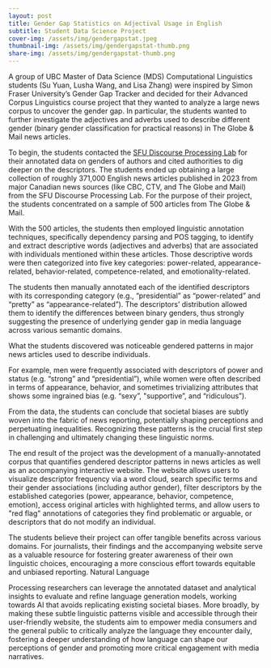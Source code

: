 ```yaml
---
layout: post
title: Gender Gap Statistics on Adjectival Usage in English
subtitle: Student Data Science Project
cover-img: /assets/img/gendergapstat.jpeg
thumbnail-img: /assets/img/gendergapstat-thumb.png
share-img: /assets/img/gendergapstat-thumb.png
---
```


A group of UBC Master of Data Science (MDS) Computational Linguistics students (Su Yuan, Lusha Wang, and Lisa Zhang) were inspired by Simon Fraser University’s Gender Gap Tracker and decided for their Advanced Corpus Linguistics course project that they wanted to analyze a large news corpus to uncover the gender gap. In particular, the students wanted to further investigate the adjectives and adverbs used to describe different gender (binary gender classification for practical reasons) in The Globe & Mail news articles.

To begin, the students contacted the [SFU Discourse Processing Lab](https://gendergaptracker.research.sfu.ca/) for their annotated data on genders of authors and cited authorities to dig deeper on the descriptors. The students ended up obtaining a large collection of roughly 371,000 English news articles published in 2023 from major Canadian news sources (like CBC, CTV, and The Globe and Mail) from the SFU Discourse Processing Lab. For the purpose of their project, the students concentrated on a sample of 500 articles from The Globe & Mail.

With the 500 articles, the students then employed linguistic annotation techniques, specifically dependency parsing and POS tagging, to identify and extract descriptive words (adjectives and adverbs) that are associated with individuals mentioned within these articles. Those descriptive words were then categorized into five key categories: power-related, appearance-related, behavior-related, competence-related, and emotionality-related.

The students then manually annotated each of the identified descriptors with its corresponding category (e.g., “presidential” as “power-related” and “pretty” as “appearance-related”). The descriptors’ distribution allowed them to identify the differences between binary genders, thus strongly suggesting the presence of underlying gender gap in media language across various semantic domains.

What the students discovered was noticeable gendered patterns in major news articles used to describe individuals. 

For example, men were frequently associated with descriptors of power and status (e.g. “strong” and “presidential”), while women were often described in terms of appearance, behavior, and sometimes trivializing attributes that shows some ingrained bias (e.g. “sexy”, "supportive”, and “ridiculous”). 

From the data, the students can conclude that societal biases are subtly woven into the fabric of news reporting, potentially shaping perceptions and perpetuating inequalities. Recognizing these patterns is the crucial first step in challenging and ultimately changing these linguistic norms.

The end result of the project was the development of a manually-annotated corpus that quantifies gendered descriptor patterns in news articles as well as an accompanying interactive website. The website allows users to visualize descriptor frequency via a word cloud, search specific terms and their gender associations (including author gender), filter descriptors by the established categories (power, appearance, behavior, competence, emotion), access original articles with highlighted terms, and allow users to "red flag" annotations of categories they find problematic or arguable, or descriptors that do not modify an individual.

The students believe their project can offer tangible benefits across various domains. For journalists, their findings and the accompanying website serve as a valuable resource for fostering greater awareness of their own linguistic choices, encouraging a more conscious effort towards equitable and unbiased reporting. Natural Language 

Processing researchers can leverage the annotated dataset and analytical insights to evaluate and refine language generation models, working towards AI that avoids replicating existing societal biases. More broadly, by making these subtle linguistic patterns visible and accessible through their user-friendly website, the students aim to empower media consumers and the general public to critically analyze the language they encounter daily, fostering a deeper understanding of how language can shape our perceptions of gender and promoting more critical engagement with media narratives.
